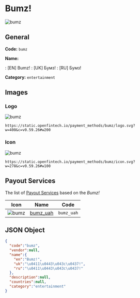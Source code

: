 
# Bumz! 
![bumz](https://static.openfintech.io/payment_methods/bumz/logo.svg?w=400&c=v0.59.26#w200)  

## General 
**Code:** `bumz` 
 
**Name:** 
 
:	[EN] Bumz! 
:	[UK] Бумз! 
:	[RU] Бумз! 
 
**Category:** `entertainment` 
 

## Images 

### Logo 
![bumz](https://static.openfintech.io/payment_methods/bumz/logo.svg?w=400&c=v0.59.26#w200)  

```
https://static.openfintech.io/payment_methods/bumz/logo.svg?w=400&c=v0.59.26#w200
```  

### Icon 
![bumz](https://static.openfintech.io/payment_methods/bumz/icon.svg?w=278&c=v0.59.26#w100)  

```
https://static.openfintech.io/payment_methods/bumz/icon.svg?w=278&c=v0.59.26#w100
```  

## Payout Services 
 
The list of [Payout Services](/payout-services/) based on the _Bumz!_ 

|Icon|Name|Code| 
|:---:|:---:|:---:| 
|![bumz](https://static.openfintech.io/payout_methods/bumz/icon.png?w=278&c=v0.59.26#w40) |[bumz_uah](/payout-services/bumz_uah/)|`bumz_uah`| 
 

## JSON Object 

```json
{
  "code":"bumz",
  "vendor":null,
  "name":{
    "en":"Bumz!",
    "uk":"\u0411\u0443\u043c\u0437!",
    "ru":"\u0411\u0443\u043c\u0437!"
  },
  "description":null,
  "countries":null,
  "category":"entertainment"
}
```  
